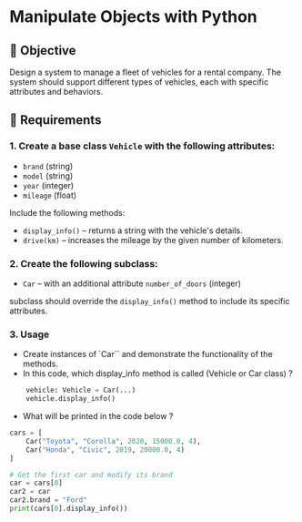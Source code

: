 # Manipulate Objects with Python

## 🧪 Objective

Design a system to manage a fleet of vehicles for a rental company. The system should support different types of vehicles, each with specific attributes and behaviors.

## 📌 Requirements

### 1. Create a base class `Vehicle` with the following attributes:
- `brand` (string)
- `model` (string)
- `year` (integer)
- `mileage` (float)


Include the following methods:
- `display_info()` – returns a string with the vehicle's details.
- `drive(km)` – increases the mileage by the given number of kilometers.

### 2. Create the following subclass:
- `Car` – with an additional attribute `number_of_doors` (integer)

subclass should override the `display_info()` method to include its specific attributes.


### 3. Usage

- Create instances of `Car`` and demonstrate the functionality of the methods.
- In this code, which display_info method is called (Vehicle or Car class) ?
```python
    vehicle: Vehicle = Car(...)
    vehicle.display_info()
```
- What will be printed in the code below ?
```python
cars = [
    Car("Toyota", "Corolla", 2020, 15000.0, 4),
    Car("Honda", "Civic", 2019, 20000.0, 4)
]

# Get the first car and modify its brand
car = cars[0]
car2 = car
car2.brand = "Ford"
print(cars[0].display_info())


